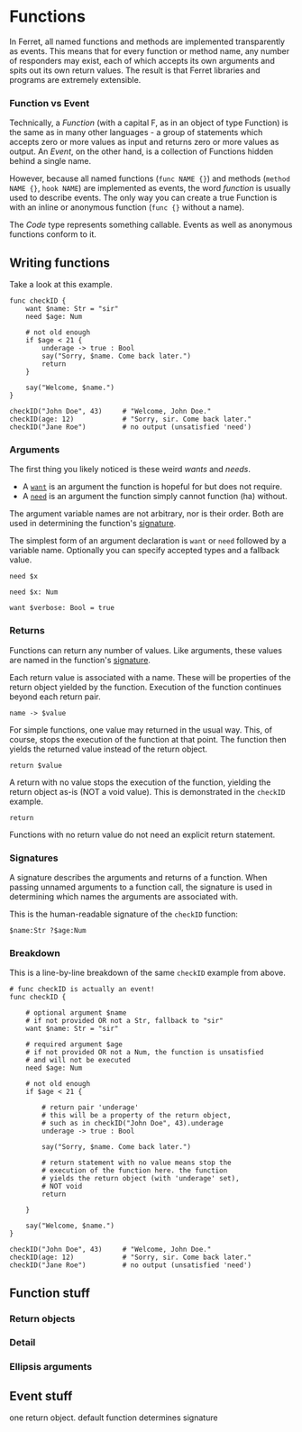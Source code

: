 # Functions

In Ferret, all named functions and methods are implemented transparently as
events. This means that for every function or method name, any number of
responders may exist, each of which accepts its own arguments and spits out its
own return values. The result is that Ferret libraries and programs are
extremely extensible.

### Function vs Event

Technically, a *Function* (with a capital F, as in an object of type Function)
is the same as in many other languages - a group of statements which accepts
zero or more values as input and returns zero or more values as output. An
*Event*, on the other hand, is a collection of Functions hidden behind a
single name.

However, because all named functions (`func NAME {}`) and methods
(`method NAME {}`, `hook NAME`) are implemented as events, the word *function*
is usually used to describe events. The only way you can create a true Function
is with an inline or anonymous function (`func {}` without a name).

The *Code* type represents something callable. Events as well as anonymous
functions conform to it.

## Writing functions

Take a look at this example.

```
func checkID {
    want $name: Str = "sir"
    need $age: Num

    # not old enough
    if $age < 21 {
        underage -> true : Bool
        say("Sorry, $name. Come back later.")
        return
    }

    say("Welcome, $name.")
}

checkID("John Doe", 43)     # "Welcome, John Doe."
checkID(age: 12)            # "Sorry, sir. Come back later."
checkID("Jane Roe")         # no output (unsatisfied 'need')
```

### Arguments

The first thing you likely noticed is these weird *wants* and *needs*.

* A [`want`](Keywords.md#want) is an argument the function is hopeful for but
  does not require.
* A [`need`](Keywords.md#need) is an argument the function simply cannot
  function (ha) without.

The argument variable names are not arbitrary, nor is their order. Both are used
in determining the function's [signature](#signatures).

The simplest form of an argument declaration is `want` or `need` followed by
a variable name. Optionally you can specify accepted types and a fallback value.


```
need $x
```
```
need $x: Num
```
```
want $verbose: Bool = true
```

### Returns

Functions can return any number of values. Like arguments, these values are
named in the function's [signature](#signatures).

Each return value is associated with a name. These will be properties of the
return object yielded by the function. Execution of the function continues
beyond each return pair.

```
name -> $value
```

For simple functions, one value may returned in the usual way. This, of course,
stops the execution of the function at that point. The function then yields the
returned value instead of the return object.

```
return $value
```

A return with no value stops the execution of the function, yielding the return
object as-is (NOT a void value). This is demonstrated in the `checkID` example.

```
return
```

Functions with no return value do not need an explicit return statement.

### Signatures

A signature describes the arguments and returns of a function. When passing
unnamed arguments to a function call, the signature is used in determining which
names the arguments are associated with.

This is the human-readable signature of the `checkID` function:
```
$name:Str ?$age:Num
```

### Breakdown

This is a line-by-line breakdown of the same `checkID` example from above.

```
# func checkID is actually an event!
func checkID {

    # optional argument $name
    # if not provided OR not a Str, fallback to "sir"
    want $name: Str = "sir"

    # required argument $age
    # if not provided OR not a Num, the function is unsatisfied
    # and will not be executed
    need $age: Num

    # not old enough
    if $age < 21 {

        # return pair 'underage'
        # this will be a property of the return object,
        # such as in checkID("John Doe", 43).underage
        underage -> true : Bool

        say("Sorry, $name. Come back later.")

        # return statement with no value means stop the
        # execution of the function here. the function
        # yields the return object (with 'underage' set),
        # NOT void
        return

    }

    say("Welcome, $name.")
}

checkID("John Doe", 43)     # "Welcome, John Doe."
checkID(age: 12)            # "Sorry, sir. Come back later."
checkID("Jane Roe")         # no output (unsatisfied 'need')
```

## Function stuff

### Return objects

### Detail

### Ellipsis arguments

## Event stuff

one return object. default function determines signature
